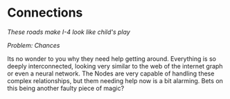 # Connections

*These roads make I-4 look like child's play*

*Problem: Chances*

Its no wonder to you why they need help getting around. Everything is so deeply interconnected, looking very similar to the web of the internet graph or even a neural network. The Nodes are very capable of handling these complex relationships, but them needing help now is a bit alarming. Bets on this being another faulty piece of magic?